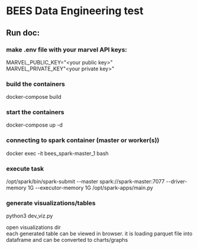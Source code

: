 # BEES Data Engineering test

## Run doc:

### make .env file with your marvel API keys:<br>
MARVEL_PUBLIC_KEY="&lt;your public key&gt;"<br>
MARVEL_PRIVATE_KEY"&lt;your private key&gt;"<br>

### build the containers
docker-compose build<br>

### start the containers
docker-compose up -d

### connecting to spark container (master or worker(s))
docker exec -it bees_spark-master_1 bash

### execute task
/opt/spark/bin/spark-submit --master spark://spark-master:7077 --driver-memory 1G --executor-memory 1G /opt/spark-apps/main.py

### generate visualizations/tables
python3 dev_viz.py <br>

open visualizations dir <br>
each generated table can be viewed in browser. it is loading parquet file into dataframe and can be converted to charts/graphs